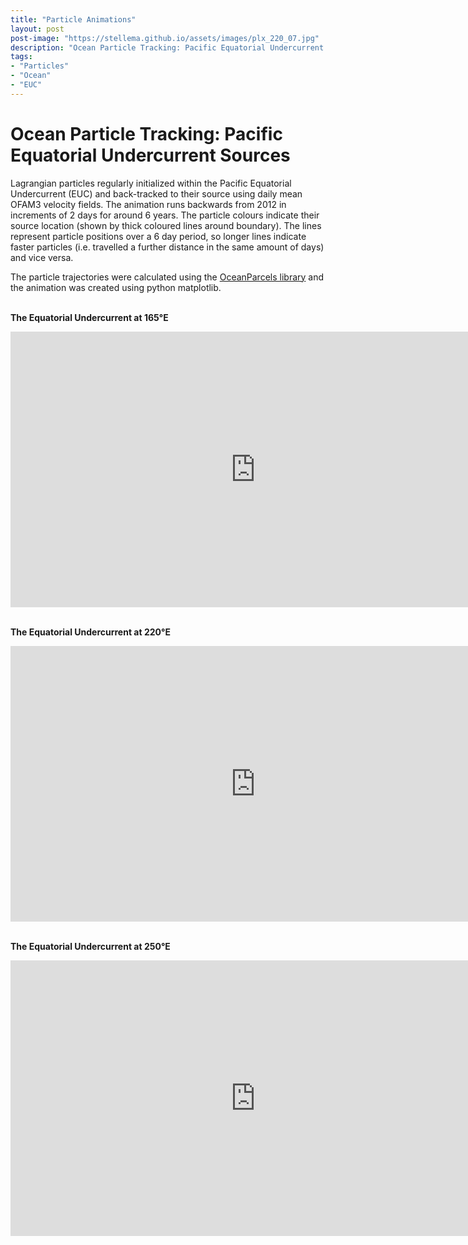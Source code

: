 ```yaml
---
title: "Particle Animations"
layout: post
post-image: "https://stellema.github.io/assets/images/plx_220_07.jpg"
description: "Ocean Particle Tracking: Pacific Equatorial Undercurrent Sources."
tags:
- "Particles"
- "Ocean"
- "EUC"
---
```


# Ocean Particle Tracking: Pacific Equatorial Undercurrent Sources

Lagrangian particles regularly initialized within the Pacific Equatorial Undercurrent (EUC) and back-tracked to their source using daily mean OFAM3 velocity fields.
The animation runs backwards from 2012 in increments of 2 days for around 6 years.
The particle colours indicate their source location (shown by thick coloured lines around boundary).
The lines represent particle positions over a 6 day period, so longer lines indicate faster particles (i.e. travelled a further distance in the same amount of days) and vice versa.


The particle trajectories were calculated using the [OceanParcels library](https://oceanparcels.org) and the animation was created using python matplotlib.<br>

<br>**The Equatorial Undercurrent at 165°E**<br>
<iframe width="784" height="441" src="https://www.youtube.com/embed/b-7jSAh78Ug" frameborder="0" allow="accelerometer; autoplay; encrypted-media; gyroscope; picture-in-picture" allowfullscreen></iframe>

<br>**The Equatorial Undercurrent at 220°E**<br>
<iframe width="784" height="441" src="https://www.youtube.com/embed/2AZbIYg18Dw" frameborder="0" allow="accelerometer; autoplay; encrypted-media; gyroscope; picture-in-picture" allowfullscreen></iframe>

<br>**The Equatorial Undercurrent at 250°E**<br>
<iframe width="784" height="441" src="https://www.youtube.com/embed/yKidJ5XOJc4" frameborder="0" allow="accelerometer; autoplay; encrypted-media; gyroscope; picture-in-picture" allowfullscreen></iframe>
